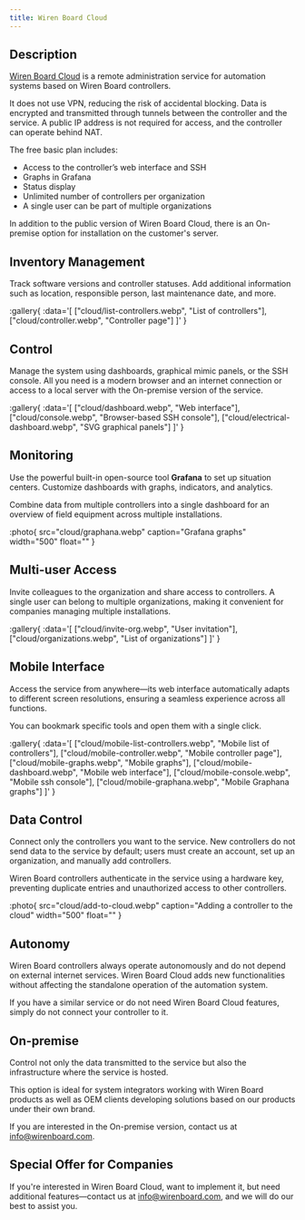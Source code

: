 ```yaml
---
title: Wiren Board Cloud
---
```


## Description  
[Wiren Board Cloud](https://wirenboard.cloud/) is a remote administration service for automation systems based on Wiren Board controllers.  

It does not use VPN, reducing the risk of accidental blocking. Data is encrypted and transmitted through tunnels between the controller and the service. A public IP address is not required for access, and the controller can operate behind NAT.  

The free basic plan includes:  
- Access to the controller’s web interface and SSH  
- Graphs in Grafana  
- Status display  
- Unlimited number of controllers per organization  
- A single user can be part of multiple organizations  

In addition to the public version of Wiren Board Cloud, there is an On-premise option for installation on the customer's server.  

## Inventory Management  
Track software versions and controller statuses. Add additional information such as location, responsible person, last maintenance date, and more.  

:gallery{
    :data='[
        ["cloud/list-controllers.webp", "List of controllers"],
        ["cloud/controller.webp", "Controller page"]
    ]'
}

## Control  
Manage the system using dashboards, graphical mimic panels, or the SSH console. All you need is a modern browser and an internet connection or access to a local server with the On-premise version of the service.  

:gallery{
    :data='[
        ["cloud/dashboard.webp", "Web interface"],
        ["cloud/console.webp", "Browser-based SSH console"],
        ["cloud/electrical-dashboard.webp", "SVG graphical panels"]
    ]'
}

## Monitoring  
Use the powerful built-in open-source tool **Grafana** to set up situation centers. Customize dashboards with graphs, indicators, and analytics.  

Combine data from multiple controllers into a single dashboard for an overview of field equipment across multiple installations.  

:photo{
    src="cloud/graphana.webp"
    caption="Grafana graphs"
    width="500"
    float=""
}

## Multi-user Access  
Invite colleagues to the organization and share access to controllers. A single user can belong to multiple organizations, making it convenient for companies managing multiple installations.  

:gallery{
    :data='[
        ["cloud/invite-org.webp", "User invitation"],
        ["cloud/organizations.webp", "List of organizations"]
    ]'
}

## Mobile Interface  
Access the service from anywhere—its web interface automatically adapts to different screen resolutions, ensuring a seamless experience across all functions.  

You can bookmark specific tools and open them with a single click.  

:gallery{
    :data='[
        ["cloud/mobile-list-controllers.webp", "Mobile list of controllers"],
        ["cloud/mobile-controller.webp", "Mobile controller page"],
        ["cloud/mobile-graphs.webp", "Mobile graphs"],
        ["cloud/mobile-dashboard.webp", "Mobile web interface"],
        ["cloud/mobile-console.webp", "Mobile ssh console"],
        ["cloud/mobile-graphana.webp", "Mobile Graphana graphs"]
    ]'
}

## Data Control  
Connect only the controllers you want to the service. New controllers do not send data to the service by default; users must create an account, set up an organization, and manually add controllers.  

Wiren Board controllers authenticate in the service using a hardware key, preventing duplicate entries and unauthorized access to other controllers.  

:photo{
    src="cloud/add-to-cloud.webp"
    caption="Adding a controller to the cloud"
    width="500"
    float=""
}

## Autonomy  
Wiren Board controllers always operate autonomously and do not depend on external internet services. Wiren Board Cloud adds new functionalities without affecting the standalone operation of the automation system.  

If you have a similar service or do not need Wiren Board Cloud features, simply do not connect your controller to it.  

## On-premise  
Control not only the data transmitted to the service but also the infrastructure where the service is hosted.  

This option is ideal for system integrators working with Wiren Board products as well as OEM clients developing solutions based on our products under their own brand.  

If you are interested in the On-premise version, contact us at [info@wirenboard.com](mailto:info@wirenboard.com).  

## Special Offer for Companies  
If you're interested in Wiren Board Cloud, want to implement it, but need additional features—contact us at [info@wirenboard.com](mailto:info@wirenboard.com), and we will do our best to assist you.
